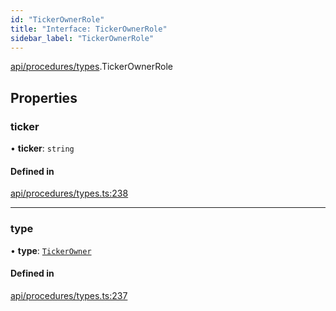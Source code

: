 ```yaml
---
id: "TickerOwnerRole"
title: "Interface: TickerOwnerRole"
sidebar_label: "TickerOwnerRole"
---
```


[api/procedures/types](../../../../../modules/API/Procedures/Types/Types.md).TickerOwnerRole

## Properties

### ticker

• **ticker**: `string`

#### Defined in

[api/procedures/types.ts:238](https://github.com/PolymeshAssociation/polymesh-sdk/blob/654b99c8d/src/api/procedures/types.ts#L238)

___

### type

• **type**: [`TickerOwner`](../../../../../enums/API/Procedures/Types/RoleType/RoleType.md#tickerowner)

#### Defined in

[api/procedures/types.ts:237](https://github.com/PolymeshAssociation/polymesh-sdk/blob/654b99c8d/src/api/procedures/types.ts#L237)
